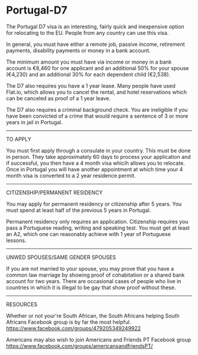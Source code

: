 # Portugal-D7

The Portugal D7 visa is an interesting, fairly quick and inexpensive option for relocating to the EU. People from any country can use this visa. 

In general, you must have either a remote job, passive income, retirement payments, disability payments or money in a bank account. 

The minimum amount you must have via income or money in a bank account is €8,460 for one applicant and an additional 50% for your spouse (€4,230) and an additional 30% for each dependent child (€2,538). 

The D7 also requires you have a 1 year lease. Many people have used Flat.io, which allows you to cancel the rental, and hotel reservations which can be canceled as proof of a 1 year leave.

The D7 also requires a criminal background check. You are ineligible if you have been convicted of a crime that would require a sentence of 3 or more years in jail in Portugal. 

______________________
TO APPLY

You must first apply through a consulate in your country. This must be done in person. They take approximately 60 days to process your application and if successful, you then have a 4 month visa whicih allows you to relocate. Once in Portugal you will have another appointment at which time your 4 month visa is converted to a 2 year residence permit.

_______________________
CITIZENSHIP/PERMANENT RESIDENCY

You may apply for permanent residency or citizenship after 5 years. You must spend at least half of the previous 5 years in Portugal. 

Permanent residency only requires an application. Citizenship requires you pass a Portuguese reading, writing and speaking test. You must get at least an A2, which one can reasonably achieve with 1 year of Portuguese lessons. 

_______________________
UNWED SPOUSES/SAME GENDER SPOUSES

If you are not married to your spouse, you may prove that you have a common law marriage by showing proof of cohabitation or a shared bank account for two years. There are occasional cases of people who live in countries in which it is illegal to be gay that show proof without these.

_______________________
RESOURCES

Whether or not your're South African, the South Africans helping South Africans Facebook group is by far the most helpful.
https://www.facebook.com/groups/479205349249922

Americans may also wish to join Americans and Friends PT  Facebook group https://www.facebook.com/groups/americansandfriendsPT/
